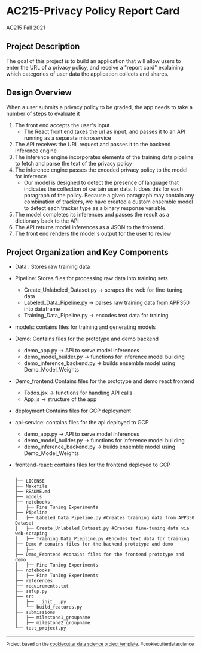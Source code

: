 AC215-Privacy Policy Report Card
==============================

AC215 Fall 2021

Project Description
------------

The goal of this project is to build an application that will allow users to enter
the URL of a privacy policy, and receive a "report card" explaining which categories
of user data the application collects and shares.


Design Overview
------------

When a user submits a privacy policy to be graded, the app needs to take a number of steps to evaluate it
1. The front end accepts the user's input
    - The React front end takes the url as input, and passes it to an API running as a separate microservice
2. The API receives the URL request and passes it to the backend inference engine
3. The inference engine incorporates elements of the training data pipeline to fetch and parse the text of the privacy policy
4. The inference engine passes the encoded privacy policy to the model for inference
   - Our model is designed to detect the presence of language that indicates the collection of certain user data.
     It does this for each paragraph of the policy. Because a given paragraph may contain any combination of trackers,
     we have created a custom ensemble model to detect each tracker type as a binary response variable. 
4. The model completes its inferences and passes the result as a dictionary back to the API
5. The API returns model inferences as a JSON to the frontend.
6. The front end renders the model's output for the user to review


Project Organization and Key Components
------------

- Data : Stores raw training data

- Pipeline: Stores files for processing raw data into training sets                                             
    - Create_Unlabeled_Dataset.py -> scrapes the web for fine-tuning data                
    - Labeled_Data_Pipeline.py -> parses raw training data from APP350 into dataframe    
    - Training_Data_Pipeline.py -> encodes text data for training                        
- models: contains files for training and generating models  

- Demo: Contains files for the prototype and demo backend                                            
    - demo_app.py -> API to serve model inferences                                          
    - demo_model_builder.py -> functions for inference model building                       
    - demo_inference_backend.py -> builds ensemble model using Demo_Model_Weights           
                                                                                                   
- Demo_frontend:Contains files for the prototype and demo react frontend
    - Todos.jsx -> functions for handling API calls                        
    - App.js -> structure of the app  
  
- deployment:Contains files for GCP deployment
- api-service: contains files for the api deployed to GCP
  - demo_app.py -> API to serve model inferences
  - demo_model_builder.py -> functions for inference model building                       
  - demo_inference_backend.py -> builds ensemble model using Demo_Model_Weights    
- frontend-react: contains files for the frontend deployed to GCP
  


      .
      ├── LICENSE
      ├── Makefile
      ├── README.md
      ├── models
      ├── notebooks
      │   ├── Fine Tuning Experiments
      ├── Pipeline
      │   ├── Labeled_Data_Pipeline.py #Creates training data from APP350 Dataset
      │   ├── Create_Unlabeled_Dataset.py #Creates fine-tuning data via web-scraping
      │   ├── Training_Data_Piepline.py #Encodes text data for training
      ├── Demo # conains files for the backend prototype and demo
      │   ├── 
      ├── Demo_Frontend #conains files for the frontend prototype and demo
      │   ├── Fine Tuning Experiments
      ├── notebooks
      │   ├── Fine Tuning Experiments
      ├── references
      ├── requirements.txt
      ├── setup.py
      ├── src
      │   ├── __init__.py
      │   └── build_features.py
      ├── submissions
      │   ├── milestone1_groupname
      │   ├── milestone2_groupname
      └── test_project.py
--------

<p><small>Project based on the <a target="_blank" href="https://drivendata.github.io/cookiecutter-data-science/">cookiecutter data science project template</a>. #cookiecutterdatascience</small></p>

